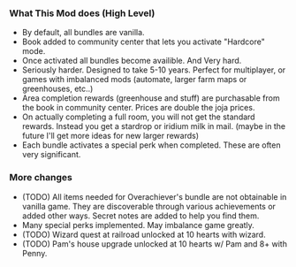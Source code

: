 ### What This Mod does (High Level)

- By default, all bundles are vanilla.
- Book added to community center that lets you activate "Hardcore" mode.
- Once activated all bundles become availible. And Very hard.
- Seriously harder. Designed to take 5-10 years. Perfect for multiplayer, or games with imbalanced mods (automate, larger farm maps or greenhouses, etc..)
- Area completion rewards (greenhouse and stuff) are purchasable from the book in community center. Prices are double the joja prices.
- On actually completing a full room, you will not get the standard rewards. Instead you get a stardrop or iridium milk in mail. (maybe in the future I'll get more ideas for new larger rewards)
- Each bundle activates a special perk when completed. These are often very significant.


### More changes

- (TODO) All items needed for Overachiever's bundle are not obtainable in vanilla game. They are discoverable through various achievements or added other ways. Secret notes are added to help you find them.
- Many special perks implemented. May imbalance game greatly.
- (TODO) Wizard quest at railroad unlocked at 10 hearts with wizard. 
- (TODO) Pam's house upgrade unlocked at 10 hearts w/ Pam and 8+ with Penny. 
